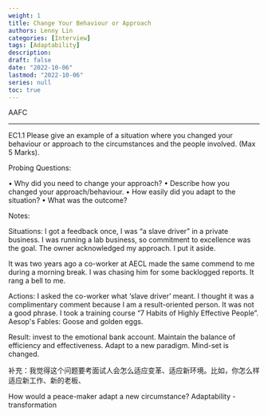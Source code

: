 ```yaml
---
weight: 1
title: Change Your Behaviour or Approach
authors: Lenny Lin
categories: [Interview]
tags: [Adaptability]
description: 
draft: false
date: "2022-10-06"
lastmod: "2022-10-06"
series: null
toc: true
---
```


AAFC

<!--more-->
---


EC1.1	Please give an example of a situation where you changed your behaviour or approach to the circumstances and the people involved. (Max 5 Marks).

Probing Questions:

•	Why did you need to change your approach? 
•	Describe how you changed your approach/behaviour. 
•	How easily did you adapt to the situation? 
•	What was the outcome?

Notes:


Situations: I got a feedback once, I was “a slave driver” in a private business.  I was running a lab business, so commitment to excellence was the goal.  The owner acknowledged my approach.  I put it aside.  

It was two years ago a co-worker at AECL made the same commend to me during a morning break.  I was chasing him for some backlogged reports.  It rang a bell to me.  

Actions: I asked the co-worker what ‘slave driver’ meant. I thought it was a complimentary comment because I am a result-oriented person.  It was not a good phrase.
I took a training course “7 Habits of Highly Effective People”. Aesop's Fables: Goose and golden eggs.

Result: invest to the emotional bank account. Maintain the balance of efficiency and effectiveness.
Adapt to a new paradigm. Mind-set is changed.


补充：我觉得这个问题要考面试人会怎么适应变革、适应新环境。比如，你怎么样适应新工作、新的老板、

How would a peace-maker adapt a new circumstance?
Adaptability - transformation

